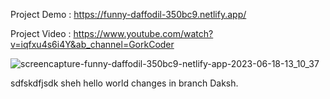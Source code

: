 Project Demo : https://funny-daffodil-350bc9.netlify.app/

Project Video : https://www.youtube.com/watch?v=iqfxu4s6i4Y&ab_channel=GorkCoder

![screencapture-funny-daffodil-350bc9-netlify-app-2023-06-18-13_10_37](https://github.com/sunil9813/Real-estate-website/assets/67497228/011837d1-0937-40cd-8ea2-aa83aefaf649)

sdfskdfjsdk sheh hello world changes in branch Daksh.
